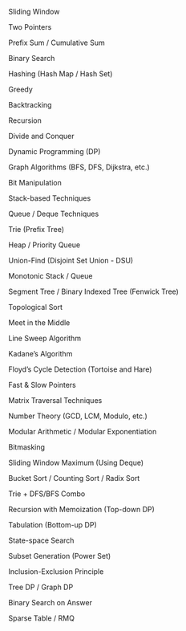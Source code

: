 Sliding Window

Two Pointers

Prefix Sum / Cumulative Sum

Binary Search

Hashing (Hash Map / Hash Set)

Greedy

Backtracking

Recursion

Divide and Conquer

Dynamic Programming (DP)

Graph Algorithms (BFS, DFS, Dijkstra, etc.)

Bit Manipulation

Stack-based Techniques

Queue / Deque Techniques

Trie (Prefix Tree)

Heap / Priority Queue

Union-Find (Disjoint Set Union - DSU)

Monotonic Stack / Queue

Segment Tree / Binary Indexed Tree (Fenwick Tree)

Topological Sort

Meet in the Middle

Line Sweep Algorithm

Kadane’s Algorithm

Floyd’s Cycle Detection (Tortoise and Hare)

Fast & Slow Pointers

Matrix Traversal Techniques

Number Theory (GCD, LCM, Modulo, etc.)

Modular Arithmetic / Modular Exponentiation

Bitmasking

Sliding Window Maximum (Using Deque)

Bucket Sort / Counting Sort / Radix Sort

Trie + DFS/BFS Combo

Recursion with Memoization (Top-down DP)

Tabulation (Bottom-up DP)

State-space Search

Subset Generation (Power Set)

Inclusion-Exclusion Principle

Tree DP / Graph DP

Binary Search on Answer

Sparse Table / RMQ
